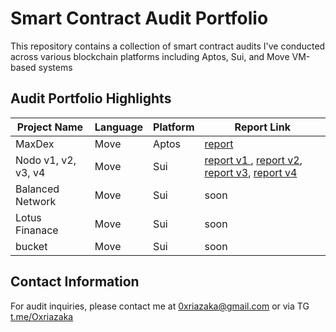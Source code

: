 # Smart Contract Audit Portfolio

This repository contains a collection of smart contract audits I've conducted across various blockchain platforms including Aptos, Sui, and Move VM-based systems

## Audit Portfolio Highlights

| Project Name | Language | Platform | Report Link |
|-------------|----------|----------|------------|
| MaxDex | Move | Aptos | [report](https://hashlock.com/wp-content/uploads/2025/08/Max-Smart-Contract-Audit-Report-Final-Report-v4.pdf) |
| Nodo v1, v2, v3, v4 | Move | Sui | [report v1 ](https://hashlock.com/wp-content/uploads/2025/06/Nodo-Smart-Contract-Audit-Report-Final-Report-v3.pdf), [report v2](https://hashlock.com/wp-content/uploads/2025/06/Nodo-2nd-Smart-Contract-Audit-Report-Final-Report-v1.pdf), [report v3](https://hashlock.com/wp-content/uploads/2025/06/Nodo-3rd-Smart-Contract-Audit-Report-Final-Report-v1.pdf), [report v4](https://hashlock.com/wp-content/uploads/2025/06/Nodo-4th-Smart-Contract-Audit-Report-Final-Report-v1.pdf) |
| Balanced Network | Move | Sui | soon |
| Lotus Finanace | Move | Sui | soon |
| bucket | Move | Sui | soon |

## Contact Information

For audit inquiries, please contact me at [0xriazaka@gmail.com](mailto:0xriazaka@gmail.com)
or via TG [t.me/Oxriazaka](https://t.me/Oxriazaka)
